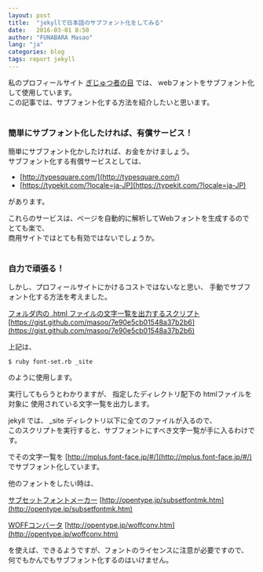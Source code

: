 ```yaml
---
layout: post
title:  "jekyllで日本語のサブフォント化をしてみる"
date:   2016-03-01 8:50
author: "FUNABARA Masao"
lang: "ja"
categories: blog
tags: report jekyll
---
```


私のプロフィールサイト [ぎじゅつ者の目](http://107steps.la.coocan.jp/) では、
webフォントをサブフォント化して使用しています。  
この記事では、サブフォント化する方法を紹介したいと思います。
<br><br>

### 簡単にサブフォント化したければ、有償サービス！

簡単にサブフォント化かしたければ、お金をかけましょう。  
サブフォント化する有償サービスとしては、

* [http://typesquare.com/](http://typesquare.com/)
* [https://typekit.com/?locale=ja-JP](https://typekit.com/?locale=ja-JP)

があります。

これらのサービスは、ページを自動的に解析してWebフォントを生成するのでとても楽で、  
商用サイトではとても有効ではないでしょうか。
<br><br>

### 自力で頑張る！

しかし、プロフィールサイトにかけるコストではないなと思い、
手動でサブフォント化する方法を考えました。

[フォルダ内の .html ファイルの文字一覧を出力するスクリプト](https://gist.github.com/masoo/7e90e5cb01548a37b2b6)
[https://gist.github.com/masoo/7e90e5cb01548a37b2b6](https://gist.github.com/masoo/7e90e5cb01548a37b2b6)

上記は、

~~~
$ ruby font-set.rb _site
~~~

のように使用します。

実行してもらうとわかりますが、
指定したディレクトリ配下の htmlファイルを対象に
使用されている文字一覧を出力します。

jekyll では、 _site ディレクトリ以下に全てのファイルが入るので、  
このスクリプトを実行すると、サブフォントにすべき文字一覧が手に入るわけです。

でその文字一覧を
[http://mplus.font-face.jp/#/](http://mplus.font-face.jp/#/)
でサブフォント化しています。

他のフォントをしたい時は、

[サブセットフォントメーカー](http://opentype.jp/subsetfontmk.htm)
[http://opentype.jp/subsetfontmk.htm](http://opentype.jp/subsetfontmk.htm)

[WOFFコンバータ](http://opentype.jp/woffconv.htm)
[http://opentype.jp/woffconv.htm](http://opentype.jp/woffconv.htm)

を使えば、できるようですが、フォントのライセンスに注意が必要ですので、
何でもかんでもサブフォント化するのはいけません。
